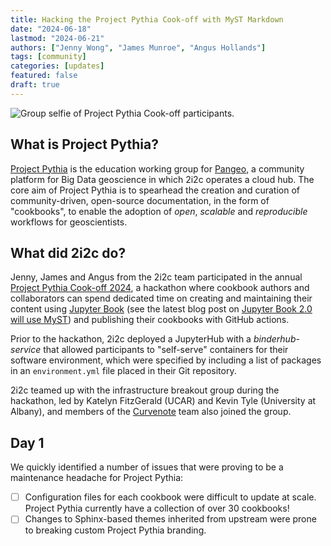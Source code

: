 ```yaml
---
title: Hacking the Project Pythia Cook-off with MyST Markdown 
date: "2024-06-18"
lastmod: "2024-06-21"
authors: ["Jenny Wong", "James Munroe", "Angus Hollands"]
tags: [community]
categories: [updates]
featured: false
draft: true
---
```


![Group selfie of Project Pythia Cook-off participants.](./cover.png)

## What is Project Pythia?

[Project Pythia](https://projectpythia.org/) is the education working group for [Pangeo](https://pangeo.io/index.html), a community platform for Big Data geoscience in which 2i2c operates a cloud hub. The core aim of Project Pythia is to spearhead the creation and curation of community-driven, open-source documentation, in the form of "cookbooks", to enable the adoption of *open*, *scalable* and *reproducible* workflows for geoscientists.

## What did 2i2c do?

Jenny, James and Angus from the 2i2c team participated in the annual [Project Pythia Cook-off 2024](https://projectpythia.org/pythia-cookoff-2024/), a hackathon where cookbook authors and collaborators can spend dedicated time on creating and maintaining their content using [Jupyter Book](https://jupyterbook.org/en/stable/intro.html) (see the latest blog post on [Jupyter Book 2.0 will use MyST](../myst-jupyter-book/index)) and publishing their cookbooks with GitHub actions.

Prior to the hackathon, 2i2c deployed a JupyterHub with a *binderhub-service* that allowed participants to "self-serve" containers for their software environment, which were specified by including a list of packages in an `environment.yml` file placed in their Git repository.

<!-- TBC: number of participants, how many used the JupyterHub, cost $$$ to run the service -->

2i2c teamed up with the infrastructure breakout group during the hackathon, led by Katelyn FitzGerald (UCAR) and Kevin Tyle (University at Albany), and members of the [Curvenote](https://curvenote.com/) team also joined the group.

## Day 1

We quickly identified a number of issues that were proving to be a maintenance headache for Project Pythia:

- [ ] Configuration files for each cookbook were difficult to update at scale. Project Pythia currently have a collection of over 30 cookbooks!
- [ ] Changes to Sphinx-based themes inherited from upstream were prone to breaking custom Project Pythia branding.
